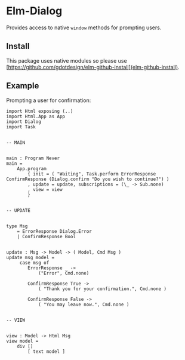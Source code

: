 # Elm-Dialog

Provides access to native `window` methods for prompting users.

## Install

This package uses native modules so please use [https://github.com/gdotdesign/elm-github-install](elm-github-install).

## Example

Prompting a user for confirmation:

```
import Html exposing (..)
import Html.App as App
import Dialog
import Task


-- MAIN


main : Program Never
main =
    App.program 
        { init = ( "Waiting", Task.perform ErrorResponse ConfirmResponse (Dialog.confirm "Do you wish to continue?") )
        , update = update, subscriptions = (\_ -> Sub.none)
        , view = view 
        }


-- UPDATE


type Msg
    = ErrorResponse Dialog.Error
    | ConfirmResponse Bool


update : Msg -> Model -> ( Model, Cmd Msg )
update msg model =
     case msg of
        ErrorResponse _ -> 
            ("Error", Cmd.none)

        ConfirmResponse True -> 
            ( "Thank you for your confirmation.", Cmd.none )

        ConfirmResponse False ->
            ( "You may leave now.", Cmd.none )


-- VIEW


view : Model -> Html Msg
view model =
    div []
        [ text model ]
```